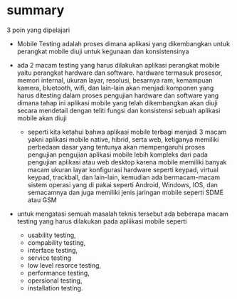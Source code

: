 # summary

3 poin yang dipelajari

- Mobile Testing adalah proses dimana aplikasi yang dikembangkan untuk perangkat mobile diuji untuk kegunaan dan konsistensinya 
- ada 2 macam testing yang harus dilakukan aplikasi perangkat mobile yaitu perangkat hardware dan software.
  hardware termasuk prosesor, memori internal, ukuran layar, resolusi, besarnya ram, kemampuan kamera, bluetooth, wifi, dan lain-lain akan menjadi komponen yang harus ditesting dalam proses pengujian hardware dan software yang dimana tahap ini aplikasi mobile yang telah dikembangkan akan diuji secara mendetail dengan teliti fungsi dan konsistensi sebuah aplikasi mobile akan diuji 
  - seperti kita ketahui bahwa aplikasi mobile terbagi menjadi 3 macam yakni aplikasi mobile native, hibrid, serta web, ketiganya memiliki perbedaan dasar yang tentunya akan mempengaruhi proses pengujian pengujian aplikasi mobile lebih kompleks dari pada pengujian aplikasi atau web desktop karena mobile memiliki banyak macam ukuran layar konfigurasi hardware seperti keypad, virtual keypad, trackball, dan lain-lain, kemudian ada bermacam-macam sistem operasi yang di pakai seperti Android, Windows, IOS, dan semacamnya dan juga memiliki jenis jaringan mobile seperti SDME atau GSM

- untuk mengatasi semuah masalah teknis tersebut ada beberapa macam testing yang harus dilakukan pada apliikasi mobile seperti 
  - usability testing,  
  - compability testing,
  - interface testing,
  - service testing
  - low level resorce testing,
  - performance testing, 
  - opersional testing,
  - installation testing.